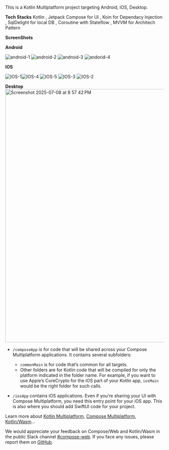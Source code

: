 This is a Kotlin Multiplatform project targeting Android, iOS, Desktop.

**Tech Stacks**
Kotlin ,
Jetpack Compose for UI ,
Koin for Dependacy Injection ,
SqlDelight for local DB , 
Coroutine with Stateflow ,
MVVM for Architech Pattern

**ScreenShots**

**Android**

![android-1](https://github.com/user-attachments/assets/df30b1ad-3356-412e-acf5-a8c45621b747)
![android-2](https://github.com/user-attachments/assets/58c507a5-e020-4e50-a350-37c3de781dfd)
![android-3](https://github.com/user-attachments/assets/912d6c29-3a75-4b1b-bde5-c3779453674d)
![andorid-4](https://github.com/user-attachments/assets/d968b89f-2fd1-404f-b69c-279e2a423a0e)

**IOS**

![IOS-1](https://github.com/user-attachments/assets/892347ff-b7f4-4699-bd4b-ef55471b1bd8)![IOS-4](https://github.com/user-attachments/assets/6d881660-2cb5-4bec-a668-7d1335f30447)
![IOS-5](https://github.com/user-attachments/assets/95a04206-1b47-45e1-9f76-937d36f40cfc)
![IOS-3](https://github.com/user-attachments/assets/12a66ae6-0945-4c57-9433-d221ca71b619)
![IOS-2](https://github.com/user-attachments/assets/ccf79175-e1c3-487b-bf86-5fb5e2021e13)

**Desktop**
<img width="803" alt="Screenshot 2025-07-08 at 8 57 42 PM" src="https://github.com/user-attachments/assets/c12173ca-9b58-47a5-85d2-6d520b2fdb2c" />



* `/composeApp` is for code that will be shared across your Compose Multiplatform applications.
  It contains several subfolders:
  - `commonMain` is for code that’s common for all targets.
  - Other folders are for Kotlin code that will be compiled for only the platform indicated in the folder name.
    For example, if you want to use Apple’s CoreCrypto for the iOS part of your Kotlin app,
    `iosMain` would be the right folder for such calls.

* `/iosApp` contains iOS applications. Even if you’re sharing your UI with Compose Multiplatform, 
  you need this entry point for your iOS app. This is also where you should add SwiftUI code for your project.


Learn more about [Kotlin Multiplatform](https://www.jetbrains.com/help/kotlin-multiplatform-dev/get-started.html),
[Compose Multiplatform](https://github.com/JetBrains/compose-multiplatform/#compose-multiplatform),
[Kotlin/Wasm](https://kotl.in/wasm/)…

We would appreciate your feedback on Compose/Web and Kotlin/Wasm in the public Slack channel [#compose-web](https://slack-chats.kotlinlang.org/c/compose-web).
If you face any issues, please report them on [GitHub](https://github.com/JetBrains/compose-multiplatform/issues).
